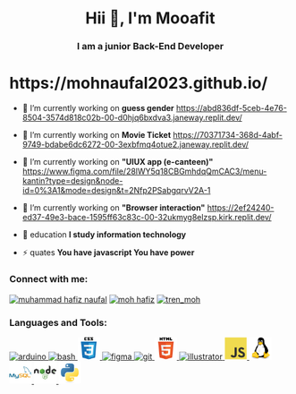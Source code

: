 <h1 align="center">Hii 👋, I'm Mooafit</h1>
<h3 align="center">I am a junior Back-End Developer</h3>
<h1>https://mohnaufal2023.github.io/</h1>

- 🔭 I’m currently working on **guess gender** https://abd836df-5ceb-4e76-8504-3574d818c02b-00-d0hjq6bxdva3.janeway.replit.dev/
- 🔭 I’m currently working on  **Movie Ticket** https://70371734-368d-4abf-9749-bdabe6dc6272-00-3exbfmq4otue2.janeway.replit.dev/
- 🔭 I’m currently working on **"UIUX app (e-canteen)"** https://www.figma.com/file/28lWY5q18CBGmhdqQmCAC3/menu-kantin?type=design&node-id=0%3A1&mode=design&t=2Nfp2PSabgqrvV2A-1
-  🔭 I’m currently working on **"Browser interaction"** https://2ef24240-ed37-49e3-bace-1595ff63c83c-00-32ukmyg8elzsp.kirk.replit.dev/


- 🌱 education **I study information technology**

- ⚡ quates **You have javascript You have power**

<h3 align="left">Connect with me:</h3>
<p align="left">
<a href="https://twitter.com/muhammad hafiz naufal" target="blank"><img align="center" src="https://raw.githubusercontent.com/rahuldkjain/github-profile-readme-generator/master/src/images/icons/Social/twitter.svg" alt="muhammad hafiz naufal" height="30" width="40" /></a>
<a href="https://linkedin.com/in/moh hafiz" target="blank"><img align="center" src="https://raw.githubusercontent.com/rahuldkjain/github-profile-readme-generator/master/src/images/icons/Social/linked-in-alt.svg" alt="moh hafiz" height="30" width="40" /></a>
<a href="https://instagram.com/tren_moh" target="blank"><img align="center" src="https://raw.githubusercontent.com/rahuldkjain/github-profile-readme-generator/master/src/images/icons/Social/instagram.svg" alt="tren_moh" height="30" width="40" /></a>
</p>

<h3 align="left">Languages and Tools:</h3>
<p align="left"> <a href="https://www.arduino.cc/" target="_blank" rel="noreferrer"> <img src="https://cdn.worldvectorlogo.com/logos/arduino-1.svg" alt="arduino" width="40" height="40"/> </a> <a href="https://www.gnu.org/software/bash/" target="_blank" rel="noreferrer"> <img src="https://www.vectorlogo.zone/logos/gnu_bash/gnu_bash-icon.svg" alt="bash" width="40" height="40"/> </a> <a href="https://www.w3schools.com/css/" target="_blank" rel="noreferrer"> <img src="https://raw.githubusercontent.com/devicons/devicon/master/icons/css3/css3-original-wordmark.svg" alt="css3" width="40" height="40"/> </a> <a href="https://www.figma.com/" target="_blank" rel="noreferrer"> <img src="https://www.vectorlogo.zone/logos/figma/figma-icon.svg" alt="figma" width="40" height="40"/> </a> <a href="https://git-scm.com/" target="_blank" rel="noreferrer"> <img src="https://www.vectorlogo.zone/logos/git-scm/git-scm-icon.svg" alt="git" width="40" height="40"/> </a> <a href="https://www.w3.org/html/" target="_blank" rel="noreferrer"> <img src="https://raw.githubusercontent.com/devicons/devicon/master/icons/html5/html5-original-wordmark.svg" alt="html5" width="40" height="40"/> </a> <a href="https://www.adobe.com/in/products/illustrator.html" target="_blank" rel="noreferrer"> <img src="https://www.vectorlogo.zone/logos/adobe_illustrator/adobe_illustrator-icon.svg" alt="illustrator" width="40" height="40"/> </a> <a href="https://developer.mozilla.org/en-US/docs/Web/JavaScript" target="_blank" rel="noreferrer"> <img src="https://raw.githubusercontent.com/devicons/devicon/master/icons/javascript/javascript-original.svg" alt="javascript" width="40" height="40"/> </a> <a href="https://www.linux.org/" target="_blank" rel="noreferrer"> <img src="https://raw.githubusercontent.com/devicons/devicon/master/icons/linux/linux-original.svg" alt="linux" width="40" height="40"/> </a> <a href="https://www.mysql.com/" target="_blank" rel="noreferrer"> <img src="https://raw.githubusercontent.com/devicons/devicon/master/icons/mysql/mysql-original-wordmark.svg" alt="mysql" width="40" height="40"/> </a> <a href="https://nodejs.org" target="_blank" rel="noreferrer"> <img src="https://raw.githubusercontent.com/devicons/devicon/master/icons/nodejs/nodejs-original-wordmark.svg" alt="nodejs" width="40" height="40"/> </a> <a href="https://www.python.org" target="_blank" rel="noreferrer"> <img src="https://raw.githubusercontent.com/devicons/devicon/master/icons/python/python-original.svg" alt="python" width="40" height="40"/> </a> </p>




